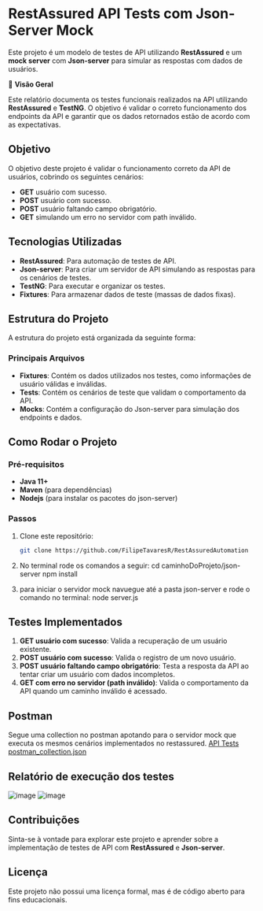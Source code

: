 # RestAssured API Tests com Json-Server Mock

Este projeto é um modelo de testes de API utilizando **RestAssured** e um **mock server** com **Json-server** para simular as respostas com dados de usuários.

📌 **Visão Geral**

Este relatório documenta os testes funcionais realizados na API utilizando **RestAssured** e **TestNG**. O objetivo é validar o correto funcionamento dos endpoints da API e garantir que os dados retornados estão de acordo com as expectativas.

## Objetivo

O objetivo deste projeto é validar o funcionamento correto da API de usuários, cobrindo os seguintes cenários:

- **GET** usuário com sucesso.
- **POST** usuário com sucesso.
- **POST** usuário faltando campo obrigatório.
- **GET** simulando um erro no servidor com path inválido.

## Tecnologias Utilizadas

- **RestAssured**: Para automação de testes de API.
- **Json-server**: Para criar um servidor de API simulando as respostas para os cenários de testes.
- **TestNG**: Para executar e organizar os testes.
- **Fixtures**: Para armazenar dados de teste (massas de dados fixas).

## Estrutura do Projeto

A estrutura do projeto está organizada da seguinte forma:

### Principais Arquivos

- **Fixtures**: Contém os dados utilizados nos testes, como informações de usuário válidas e inválidas.
- **Tests**: Contém os cenários de teste que validam o comportamento da API.
- **Mocks**: Contém a configuração do Json-server para simulação dos endpoints e dados.

## Como Rodar o Projeto

### Pré-requisitos

- **Java 11+**
- **Maven** (para dependências)
- **Nodejs** (para instalar os pacotes do json-server)

### Passos

1. Clone este repositório:
   ```bash
   git clone https://github.com/FilipeTavaresR/RestAssuredAutomation

2. No terminal rode os comandos a seguir:
   cd caminhoDoProjeto/json-server
   npm install

3. para iniciar o servidor mock navuegue até a pasta json-server e rode o comando no terminal: node server.js 

## Testes Implementados

1. **GET usuário com sucesso**: Valida a recuperação de um usuário existente.
2. **POST usuário com sucesso**: Valida o registro de um novo usuário.
3. **POST usuário faltando campo obrigatório**: Testa a resposta da API ao tentar criar um usuário com dados incompletos.
4. **GET com erro no servidor (path inválido)**: Valida o comportamento da API quando um caminho inválido é acessado.

## Postman

Segue uma collection no postman apotando para o servidor mock que executa os mesmos cenários implementados no restassured.
[API Tests postman_collection.json](files%2FAPI%20Tests%20postman_collection.json)

## Relatório de execução dos testes  

![image](https://github.com/user-attachments/assets/5371798e-bdbf-4e00-9b22-945869c2f91c)
![image](https://github.com/user-attachments/assets/8e803977-f29e-46b4-869d-8b0e8b552599)

## Contribuições

Sinta-se à vontade para explorar este projeto e aprender sobre a implementação de testes de API com **RestAssured** e **Json-server**.

## Licença

Este projeto não possui uma licença formal, mas é de código aberto para fins educacionais.
